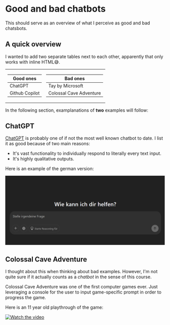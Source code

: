 # Good and bad chatbots

This should serve as an overview of what I perceive as good and bad chatsbots.

## A quick overview

I wanted to add two separate tables next to each other, apparently that only works with inline HTML😅.

<table>
  <tr>
    <td>

| Good ones |
|---------|
| ChatGPT |
| Github Copilot |

</td>
<td>

| Bad ones |
|---------|
| Tay by Microsoft |
| Colossal Cave Adventure |

</td>
  </tr>
</table>

In the following section, examplanations of **two** examples will follow:

## ChatGPT

[ChatGPT](https://chatgpt.com) is probably one of if not the most well known chatbot to date. I list it as good because of two main reasons:

- It's vast functionality to individually respond to literally every text input.
- It's highly qualitative outputs.

Here is an example of the german version:

![gpt_german](img/gpt_german.png)

## Colossal Cave Adventure

I thought about this when thinking about bad examples. However, I'm not quite sure if it actually counts as a *chatbot* in the sense of this course.

Colossal Cave Adventure was one of the first computer games ever. Just leveraging a console for the user to input game-specific prompt in order to progress the game.

Here is an 11 year old playthrough of the game:

[![Watch the video](https://i.ytimg.com/vi/O3etkSoHrR8/hq720.jpg?sqp=-oaymwEcCNAFEJQDSFXyq4qpAw4IARUAAIhCGAFwAcABBg==&rs=AOn4CLDilOEi9zNV8fcCiBqrLItc9RkGTw)](https://www.youtube.com/watch?v=O3etkSoHrR8&)
